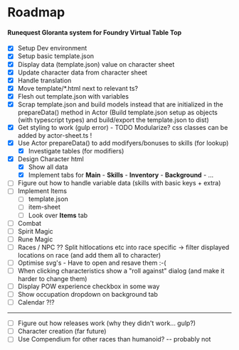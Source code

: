 # Roadmap 
#### Runequest Gloranta system for Foundry Virtual Table Top

* [x] Setup Dev environment
* [x] Setup basic template.json
* [x] Display data (template.json) value on character sheet
* [x] Update character data from character sheet
* [x] Handle translation
* [x] Move template/*.html next to relevant ts?
* [x] Flesh out template.json with variables
* [x] Scrap template.json and build models instead that are initialized in the prepareData() method in Actor
      (Build template.json setup as objects (with typescript types) and build/export the template.json to dist)
* [x] Get styling to work (gulp error) - TODO Modularize? css classes can be added by actor-sheet.ts !
* [x] Use Actor prepareData() to add modifyers/bonuses to skills (for lookup)
    * [x] Investigate tables (for modifiers)
* [x] Design Character html 
    * [x] Show all data
    * [x] Implement tabs for **Main** - **Skills** - **Inventory** - **Background** - ...
* [ ] Figure out how to handle variable data (skills with basic keys + extra)
* [ ] Implement Items
    * [ ] template.json
    * [ ] item-sheet
    * [ ] Look over **Items** tab
* [ ] Combat
* [ ] Spirit Magic
* [ ] Rune Magic
* [ ] Races / NPC ?? Split hitlocations etc into race specific -> filter displayed locations on race (and add them all to character)
* [ ] Optimise svg's - Have to open and resave them :-(
* [ ] When clicking characteristics show a "roll against" dialog (and make it harder to change them)
* [ ] Display POW experience checkbox in some way
* [ ] Show occupation dropdown on background tab
* [ ] Calendar ?!?
---
* [ ] Figure out how releases work (why they didn't work... gulp?)
* [ ] Character creation (far future)
* [ ] Use Compendium for other races than humanoid? -- probably not
